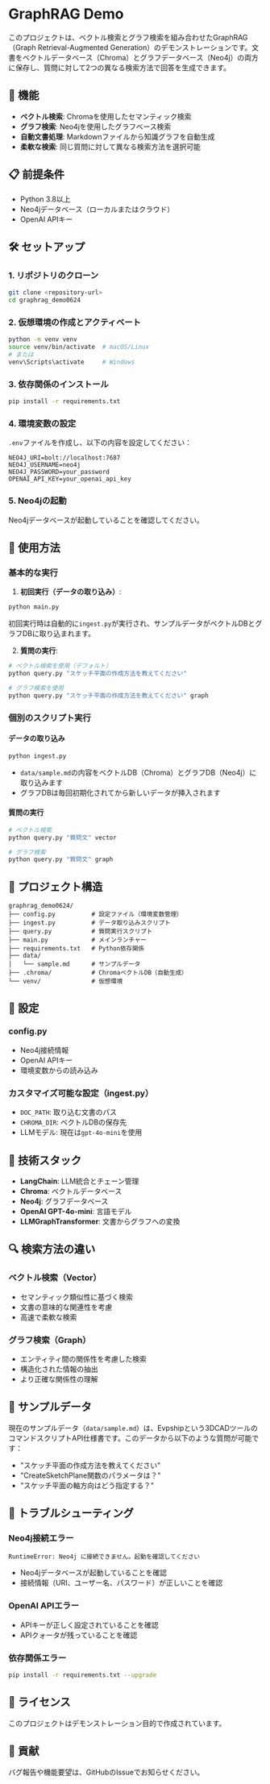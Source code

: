 # GraphRAG Demo

このプロジェクトは、ベクトル検索とグラフ検索を組み合わせたGraphRAG（Graph Retrieval-Augmented Generation）のデモンストレーションです。文書をベクトルデータベース（Chroma）とグラフデータベース（Neo4j）の両方に保存し、質問に対して2つの異なる検索方法で回答を生成できます。

## 🚀 機能

- **ベクトル検索**: Chromaを使用したセマンティック検索
- **グラフ検索**: Neo4jを使用したグラフベース検索
- **自動文書処理**: Markdownファイルから知識グラフを自動生成
- **柔軟な検索**: 同じ質問に対して異なる検索方法を選択可能

## 📋 前提条件

- Python 3.8以上
- Neo4jデータベース（ローカルまたはクラウド）
- OpenAI APIキー

## 🛠️ セットアップ

### 1. リポジトリのクローン
```bash
git clone <repository-url>
cd graphrag_demo0624
```

### 2. 仮想環境の作成とアクティベート
```bash
python -m venv venv
source venv/bin/activate  # macOS/Linux
# または
venv\Scripts\activate     # Windows
```

### 3. 依存関係のインストール
```bash
pip install -r requirements.txt
```

### 4. 環境変数の設定
`.env`ファイルを作成し、以下の内容を設定してください：

```env
NEO4J_URI=bolt://localhost:7687
NEO4J_USERNAME=neo4j
NEO4J_PASSWORD=your_password
OPENAI_API_KEY=your_openai_api_key
```

### 5. Neo4jの起動
Neo4jデータベースが起動していることを確認してください。

## 📖 使用方法

### 基本的な実行

1. **初回実行（データの取り込み）**:
```bash
python main.py
```
初回実行時は自動的に`ingest.py`が実行され、サンプルデータがベクトルDBとグラフDBに取り込まれます。

2. **質問の実行**:
```bash
# ベクトル検索を使用（デフォルト）
python query.py "スケッチ平面の作成方法を教えてください"

# グラフ検索を使用
python query.py "スケッチ平面の作成方法を教えてください" graph
```

### 個別のスクリプト実行

#### データの取り込み
```bash
python ingest.py
```
- `data/sample.md`の内容をベクトルDB（Chroma）とグラフDB（Neo4j）に取り込みます
- グラフDBは毎回初期化されてから新しいデータが挿入されます

#### 質問の実行
```bash
# ベクトル検索
python query.py "質問文" vector

# グラフ検索
python query.py "質問文" graph
```

## 📁 プロジェクト構造

```
graphrag_demo0624/
├── config.py          # 設定ファイル（環境変数管理）
├── ingest.py          # データ取り込みスクリプト
├── query.py           # 質問実行スクリプト
├── main.py            # メインランチャー
├── requirements.txt   # Python依存関係
├── data/
│   └── sample.md      # サンプルデータ
├── .chroma/           # ChromaベクトルDB（自動生成）
└── venv/              # 仮想環境
```

## 🔧 設定

### config.py
- Neo4j接続情報
- OpenAI APIキー
- 環境変数からの読み込み

### カスタマイズ可能な設定（ingest.py）
- `DOC_PATH`: 取り込む文書のパス
- `CHROMA_DIR`: ベクトルDBの保存先
- LLMモデル: 現在は`gpt-4o-mini`を使用

## 🤖 技術スタック

- **LangChain**: LLM統合とチェーン管理
- **Chroma**: ベクトルデータベース
- **Neo4j**: グラフデータベース
- **OpenAI GPT-4o-mini**: 言語モデル
- **LLMGraphTransformer**: 文書からグラフへの変換

## 🔍 検索方法の違い

### ベクトル検索（Vector）
- セマンティック類似性に基づく検索
- 文書の意味的な関連性を考慮
- 高速で柔軟な検索

### グラフ検索（Graph）
- エンティティ間の関係性を考慮した検索
- 構造化された情報の抽出
- より正確な関係性の理解

## 📝 サンプルデータ

現在のサンプルデータ（`data/sample.md`）は、Evpshipという3DCADツールのコマンドスクリプトAPI仕様書です。このデータから以下のような質問が可能です：

- "スケッチ平面の作成方法を教えてください"
- "CreateSketchPlane関数のパラメータは？"
- "スケッチ平面の軸方向はどう指定する？"

## 🚨 トラブルシューティング

### Neo4j接続エラー
```
RuntimeError: Neo4j に接続できません。起動を確認してください
```
- Neo4jデータベースが起動していることを確認
- 接続情報（URI、ユーザー名、パスワード）が正しいことを確認

### OpenAI APIエラー
- APIキーが正しく設定されていることを確認
- APIクォータが残っていることを確認

### 依存関係エラー
```bash
pip install -r requirements.txt --upgrade
```

## 📄 ライセンス

このプロジェクトはデモンストレーション目的で作成されています。

## 🤝 貢献

バグ報告や機能要望は、GitHubのIssueでお知らせください。 
